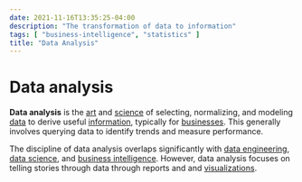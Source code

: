 ```yaml
---
date: 2021-11-16T13:35:25-04:00
description: "The transformation of data to information"
tags: [ "business-intelligence", "statistics" ]
title: "Data Analysis"
---
```


# Data analysis

**Data analysis** is the [art](art.md) and [science](science.md) of selecting, normalizing, and modeling [data](data.md) to derive useful [information](information.md), typically for [businesses](business-intelligence.md). This generally involves querying data to identify trends and measure performance.

The discipline of data analysis overlaps significantly with [data engineering](data-engineering.md), [data science](data-science.md), and [business intelligence](business-intelligence.md). However, data analysis focuses on telling stories through data through reports and and [visualizations](data-visualizations.md).
